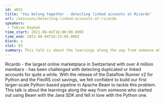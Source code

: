 ```yaml
---
id: a03s
title: "You belong together - detecting linked accounts at Ricardo"
url: /sessions/detecting-linked-accounts-at-ricardo
speakers:
 - Tobias Kaymak
time_start: 2021-08-04T16:00:00.000Z
time_end: 2021-08-04T16:25:00.000Z
block: a
slot: 03
summary: This talk is about the learnings along the way from someone who started out using Beam with the Java SDK and fell in love with the Python one.
---
```


Ricardo - the largest online marketplace in Switzerland with over 4 million members - has been challenged with detecting duplicated or linked accounts for quite a while. With the release of the Dataflow Runner v2 for Python and the FlexRS cost savings, we felt confident to build our first larger-scale Python-based pipeline in Apache Beam to tackle this problem. This talk is about the learnings along the way from someone who started out using Beam with the Java SDK and fell in love with the Python one.